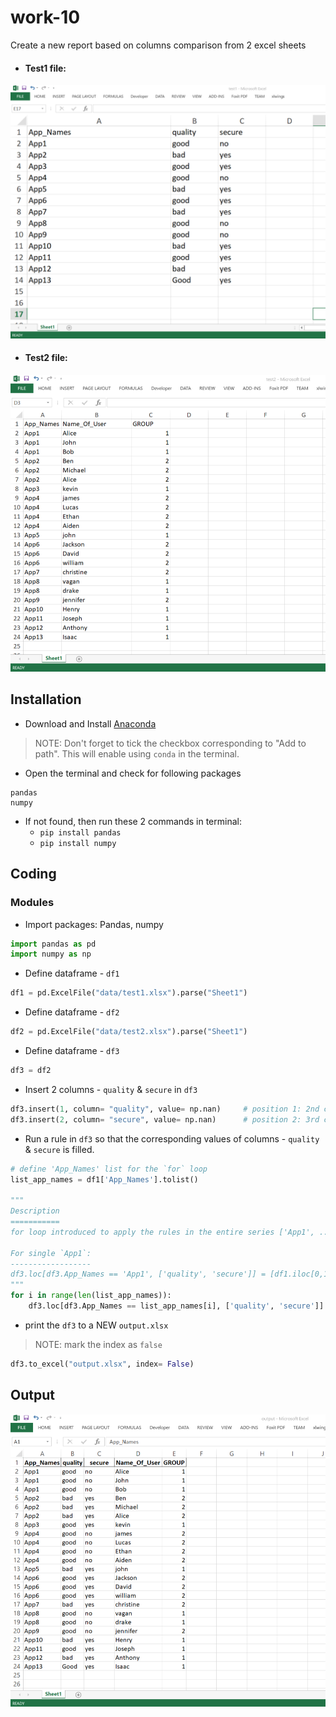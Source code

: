 # work-10
Create a new report based on columns comparison from 2 excel sheets
* #### Test1 file:
<p align="left">
  <img src="./images/test1.png" alt="Test1" width="" height="">
</p>

* #### Test2 file:
<p align="left">
  <img src="./images/test2.png" alt="Test2" width="" height="">
</p>

## Installation
* Download and Install [Anaconda](https://www.anaconda.com/distribution/#download-section)
> NOTE: Don't forget to tick the checkbox corresponding to "Add to path". This will enable using `conda` in the terminal.
* Open the terminal and check for following packages
```
pandas
numpy
```
* If not found, then run these 2 commands in terminal:
	- `pip install pandas`
	- `pip install numpy`

## Coding
### Modules
* Import packages: Pandas, numpy
```py
import pandas as pd
import numpy as np
```
* Define dataframe - `df1`
```py
df1 = pd.ExcelFile("data/test1.xlsx").parse("Sheet1")
```
* Define dataframe - `df2`
```py
df2 = pd.ExcelFile("data/test2.xlsx").parse("Sheet1")
```
* Define dataframe - `df3`
```py
df3 = df2
```
* Insert 2 columns - `quality` & `secure` in `df3`
```py
df3.insert(1, column= "quality", value= np.nan)     # position 1: 2nd column
df3.insert(2, column= "secure", value= np.nan)      # position 2: 3rd column
```
* Run a rule in `df3` so that the corresponding values of columns - `quality` & `secure` is filled.
```py
# define 'App_Names' list for the `for` loop
list_app_names = df1['App_Names'].tolist()

"""
Description
===========
for loop introduced to apply the rules in the entire series ['App1', ......'App13'] 

For single `App1`:
------------------
df3.loc[df3.App_Names == 'App1', ['quality', 'secure']] = [df1.iloc[0,1], df1.iloc[0,2]]
"""
for i in range(len(list_app_names)):
    df3.loc[df3.App_Names == list_app_names[i], ['quality', 'secure']] = [df1.iloc[i,1], df1.iloc[i,2]]
```
* print the `df3` to a NEW `output.xlsx`
> NOTE: mark the index as `false`
```py
df3.to_excel("output.xlsx", index= False)
```

## Output
<p align="left">
  <img src="./images/output.png" alt="Test2" width="" height="">
</p>
